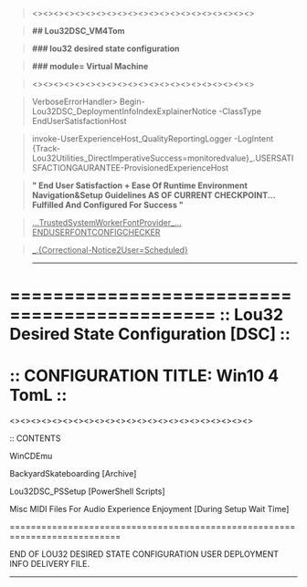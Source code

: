 >  <><><><><><><><><><><><><><><><><><><><><>

>  **## Lou32DSC_VM4Tom**

>  **### lou32 desired state configuration** 

>  **### module= Virtual Machine**

>  <><><><><><><><><><><><><><><><><><><><><>

>  VerboseErrorHandler> Begin-Lou32DSC_DeploymentInfoIndexExplainerNotice -ClassType EndUserSatisfactionHost 

>   invoke-UserExperienceHost_QualityReportingLogger -LogIntent {Track-Lou32Utilities_DirectImperativeSuccess=monitoredvalue}_.USERSATISFACTIONGAURANTEE-ProvisionedExperienceHost
  

>  **" End User Satisfaction + Ease Of Runtime Environment Navigation&Setup Guidelines AS OF CURRENT CHECKPOINT... Fulfilled And Configured For Success "**



   
>    <ins>...TrustedSystemWorkerFontProvider_... ENDUSERFONTCONFIGCHECKER</ins>
   
>   <ins>
>  <UserFontConfigurationImperativeNotFulfilled>_.{Correctional-Notice2User=Scheduled}
>  </ins>
    
    
>  ---

=============================================
:: Lou32 Desired State Configuration [DSC] ::
=============================================
::    CONFIGURATION TITLE: Win10 4 TomL    ::
=============================================
<><><><><><><><><><><><><><><><><><><><><><><>

:: CONTENTS 

WinCDEmu

BackyardSkateboarding [Archive]

Lou32DSC_PSSetup [PowerShell Scripts]

Misc MIDI Files For Audio Experience Enjoyment [During Setup Wait Time]

===========================================================================

END OF LOU32 DESIRED STATE CONFIGURATION USER DEPLOYMENT INFO DELIVERY FILE.


---
